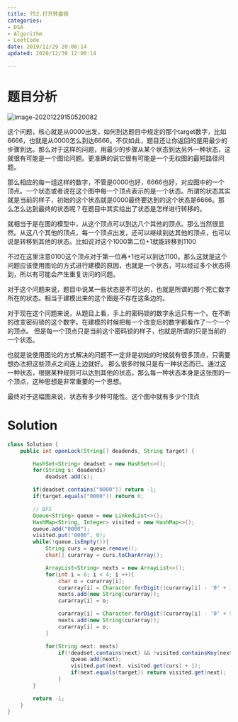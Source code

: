 ```yaml
---
title: 752.打开转盘锁
categories:
- DSA
- Algorithm
- LeetCode
date: 2019/12/29 20:00:14
updated: 2020/12/30 12:00:14

---
```


# 题目分析

![image-20201229150520082](https://gitee.com/gaoyi-ai/image-bed/raw/master/images/image-20201229150520082.png)

这个问题，核心就是从0000出发，如何到达题目中规定的那个target数字，比如6666，也就是从0000怎么到达6666。不仅如此，题目还让你返回的是用最少的步骤到达。那么对于这样的问题，用最少的步骤从某个状态到达另外一种状态，这就很有可能是一个图论问题。更准确的说它很有可能是一个无权图的最短路径问题。

那么相应的每一组这样的数字，不管是0000也好，6666也好，对应图中的一个顶点。一个状态或者说在这个图中每一个顶点表示的是一个状态。所谓的状态其实就是当前的样子，初始的这个状态就是0000最终要达到的这个状态是6666。那么怎么达到最终的状态呢？在题目中其实给出了状态是怎样进行转移的。

就相当于是在图的模型中，从这个顶点可以到达八个其他的顶点。那么当然很显然。从这八个其他的顶点，每一个顶点出发，还可以继续到达其他的顶点，也可以说是转移到其他的状态。比如说对这个1000第二位+1就能转移到1100

不过在这里注意0100这个顶点对于第一位再+1也可以到达1100。那么这就是这个问题应该使用图论的方式进行建模的原因，也就是一个状态，可以经过多个状态得到，所以有可能会产生重复访问的问题。

对于这个问题来说，题目中说某一些状态是不可达的，也就是所谓的那个死亡数字所在的状态。相当于建模出来的这个图是不存在这条边的。

对于现在这个问题来说，从题目上看，手上的密码锁的数字永远只有一个。在不断的改变密码锁的这个数字。在建模的时候把每一个改变后的数字都看作了一个一个的顶点。
但是每一个顶点只是当前这个密码锁的样子，也就是所谓的只是当前的一个状态。

也就是说使用图论的方式解决的问题不一定非是初始的时候就有很多顶点，只需要想办法把这些顶点之间连上边就好。
那么很多时候只是有一种状态而已。通过这一种状态，根据某种规则可以达到其他的状态。那么每一种状态本身是这张图的一个顶点，这种思想是非常重要的一个思想。

最终对于这幅图来说，状态有多少种可能性。这个图中就有多少个顶点

# Solution

```java
class Solution {
    public int openLock(String[] deadends, String target) {

        HashSet<String> deadset = new HashSet<>();
        for(String s: deadends)
            deadset.add(s);

        if(deadset.contains("0000")) return -1;
        if(target.equals("0000")) return 0;

        // BFS
        Queue<String> queue = new LinkedList<>();
        HashMap<String, Integer> visited = new HashMap<>();
        queue.add("0000");
        visited.put("0000", 0);
        while(!queue.isEmpty()){
            String curs = queue.remove();
            char[] curarray = curs.toCharArray();

            ArrayList<String> nexts = new ArrayList<>();
            for(int i = 0; i < 4; i ++){
                char o = curarray[i];
                curarray[i] = Character.forDigit((curarray[i] - '0' + 1) % 10, 10);
                nexts.add(new String(curarray));
                curarray[i] = o;

                curarray[i] = Character.forDigit((curarray[i] - '0' + 9) % 10, 10);
                nexts.add(new String(curarray));
                curarray[i] = o;
            }

            for(String next: nexts)
                if(!deadset.contains(next) && !visited.containsKey(next)){
                    queue.add(next);
                    visited.put(next, visited.get(curs) + 1);
                    if(next.equals(target)) return visited.get(next);
                }
        }

        return -1;
    }
}
```

